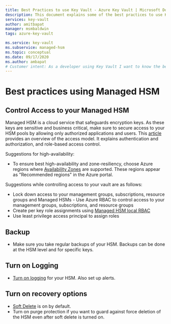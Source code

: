 ```yaml
---
title: Best Practices to use Key Vault - Azure Key Vault | Microsoft Docs
description: This document explains some of the best practices to use Key Vault
services: key-vault
author: amitbapat
manager: msmbaldwin
tags: azure-key-vault

ms.service: key-vault
ms.subservice: managed-hsm
ms.topic: conceptual
ms.date: 09/17/2020
ms.author: ambapat
# Customer intent: As a developer using Key Vault I want to know the best practices so I can implement them.
---
```

# Best practices using Managed HSM

## Control Access to your Managed HSM

Managed HSM is a cloud service that safeguards encryption keys. As these keys are sensitive and business critical, make sure to secure access to your HSM pools by allowing only authorized applications and users. This [article](accerss-control.md) provides an overview of the access model. It explains authentication and authorization, and role-based access control.

Suggestions for high-availability:
- To ensure best high-availability and zone-resiliency, choose Azure regions where [Availability Zones](../../../azure/availability-zones/az-overview) are supported. These regions appear as "Recommended regions" in the Azure portal.

Suggestions while controlling access to your vault are as follows:
- Lock down access to your management groups, subscriptions, resource groups and Managed HSMs - Use Azure RBAC to control access to your management groups, subscriptions, and resource groups
- Create per key role assignments using [Managed HSM local RBAC](access-control.md##Data-plane%20and%20Managed%20HSM%20local%20RBAC)
- Use least privilege access principal to assign roles

## Backup

- Make sure you take regular backups of your HSM. Backups can be done at the HSM level and for specific keys.

## Turn on Logging

- [Turn on logging](logging.md) for your HSM. Also set up alerts.

## Turn on recovery options

- [Soft Delete](../general/soft-delete-overview.md) is on by default.
- Turn on purge protection if you want to guard against force deletion of the HSM even after soft delete is turned on.
